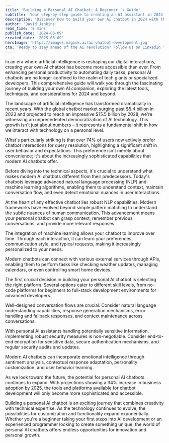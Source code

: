 ```yaml
---
title: 'Building a Personal AI Chatbot: A Beginner''s Guide'
subtitle: 'Your step-by-step guide to creating an AI assistant in 2024'
description: 'Discover how to build your own AI chatbot in 2024 with this comprehensive guide. Learn about choosing the right platform, implementing crucial features, and future-proofing your AI assistant. With the chatbot market expected to reach $15.5 billion by 2028, now is the perfect time to create your personal AI companion.'
author: 'David Jenkins'
read_time: '8 mins'
publish_date: '2024-03-09'
created_date: '2025-03-09'
heroImage: 'https://images.magick.ai/ai-chatbot-development.jpg'
cta: 'Ready to stay ahead of the AI revolution? Follow us on LinkedIn for daily insights, tutorials, and expert perspectives on building cutting-edge AI chatbots and other transformative technologies.'
---
```


In an era where artificial intelligence is reshaping our digital interactions, creating your own AI chatbot has become more accessible than ever. From enhancing personal productivity to automating daily tasks, personal AI chatbots are no longer confined to the realm of tech giants or specialized developers. This comprehensive guide will walk you through the fascinating journey of building your own AI companion, exploring the latest tools, techniques, and considerations for 2024 and beyond.

The landscape of artificial intelligence has transformed dramatically in recent years. With the global chatbot market surging past $5.4 billion in 2023 and projected to reach an impressive $15.5 billion by 2028, we're witnessing an unprecedented democratization of AI technology. This growth isn't just about numbers – it represents a fundamental shift in how we interact with technology on a personal level.

What's particularly striking is that over 74% of users now actively prefer chatbot interactions for query resolution, highlighting a significant shift in user behavior and expectations. This preference isn't merely about convenience; it's about the increasingly sophisticated capabilities that modern AI chatbots offer.

Before diving into the technical aspects, it's crucial to understand what makes modern AI chatbots different from their predecessors. Today's chatbots leverage advanced natural language processing (NLP) and machine learning algorithms, enabling them to understand context, maintain conversation flow, and even detect emotional nuances in user interactions.

At the heart of any effective chatbot lies robust NLP capabilities. Modern frameworks have evolved beyond simple pattern matching to understand the subtle nuances of human communication. This advancement means your personal chatbot can grasp context, remember previous conversations, and provide more relevant responses.

The integration of machine learning allows your chatbot to improve over time. Through each interaction, it can learn your preferences, communication style, and typical requests, making it increasingly personalized to your needs.

Modern chatbots can connect with various external services through APIs, enabling them to perform tasks like checking weather updates, managing calendars, or even controlling smart home devices.

The first crucial decision in building your personal AI chatbot is selecting the right platform. Several options cater to different skill levels, from no-code platforms for beginners to full-stack development environments for advanced developers.

Well-designed conversation flows are crucial. Consider natural language understanding capabilities, response generation mechanisms, error handling and fallback responses, and context maintenance across conversations.

With personal AI assistants handling potentially sensitive information, implementing robust security measures is non-negotiable. Consider end-to-end encryption for sensitive data, secure authentication mechanisms, and regular security audits and updates.

Modern AI chatbots can incorporate emotional intelligence through sentiment analysis, contextual response adaptation, personality customization, and user behavior learning.

As we look toward the future, the potential for personal AI chatbots continues to expand. With projections showing a 34% increase in business adoption by 2025, the tools and platforms available for chatbot development will only become more sophisticated and accessible.

Building a personal AI chatbot is an exciting journey that combines creativity with technical expertise. As the technology continues to evolve, the possibilities for customization and functionality expand exponentially. Whether you're a beginner taking your first steps into AI development or an experienced programmer looking to create something unique, the world of personal AI chatbots offers endless opportunities for innovation and personal growth.